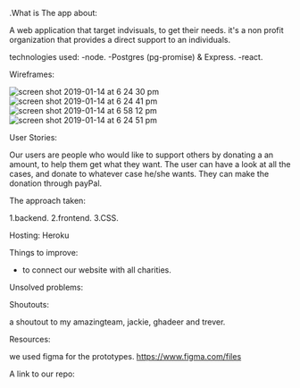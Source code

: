  .What is The app about: 
 
 A web application that target indvisuals, to get their needs.  it's a non profit organization that provides a direct support to an individuals. 
 
 technologies used:
 -node.
 -Postgres (pg-promise) & Express.
 -react.
 
Wireframes:

![screen shot 2019-01-14 at 6 24 30 pm](https://user-images.githubusercontent.com/44443628/51123320-e3bdb880-182c-11e9-95f4-5efd7ec5c550.png)
![screen shot 2019-01-14 at 6 24 41 pm](https://user-images.githubusercontent.com/44443628/51123388-06e86800-182d-11e9-90af-518bcf5812b0.png)
![screen shot 2019-01-14 at 6 58 12 pm](https://user-images.githubusercontent.com/44443628/51124034-5f6c3500-182e-11e9-9fdd-7e88190d789c.png)
![screen shot 2019-01-14 at 6 24 51 pm](https://user-images.githubusercontent.com/44443628/51123437-21badc80-182d-11e9-95ca-5a49ac852495.png)

User Stories:

Our users are people who would like to support others by donating a an amount, to help them get what they want.
The user can have a look at all the cases, and donate to whatever case he/she wants. They can make the donation through payPal.

The approach taken:

1.backend.
2.frontend.
3.CSS.

Hosting:
Heroku

Things to improve:
- to connect our website with all charities.

Unsolved problems:

Shoutouts:

a shoutout to my amazingteam, jackie, ghadeer and trever.

Resources:

we used figma for the prototypes.
https://www.figma.com/files 

A link to our repo:
